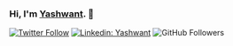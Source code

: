 ### Hi, I'm [Yashwant](https://linktr.ee/meyash/). 👋

[![Twitter Follow](https://img.shields.io/twitter/follow/meyash21?label=Follow)](https://twitter.com/intent/follow?screen_name=meyash21)
[![Linkedin: Yashwant](https://img.shields.io/badge/-Yashwant-blue?style=flat-square&logo=Linkedin&logoColor=white&link=https://www.linkedin.com/in/meyash21/)](https://www.linkedin.com/in/meyash21/)
![GitHub Followers](https://img.shields.io/github/followers/meyash?label=Follow&style=social)


<!-- <div style="margin-bottom:10px;"></div>
<a href="https://meyash.xyz/" style="margin-right:30px;"><img src="https://meyash.xyz/assets/icons/siteicon.png" width="25"></a>
<a href="https://meyash.xyz/resume.pdf" style="margin-right:30px;"><img src="https://cdn.jsdelivr.net/npm/simple-icons@v3/icons/libreoffice.svg" width="25"></a> 
<a href="https://www.linkedin.com/in/meyash21/" style="margin-right:30px;"><img src="https://cdn.jsdelivr.net/npm/simple-icons@v3/icons/linkedin.svg" width="25"></a>
<a href="https://twitter.com/meyash21" style="margin-right:30px;"><img src="https://cdn.jsdelivr.net/npm/simple-icons@v3/icons/twitter.svg" width="25"></a>
<a href="https://www.codechef.com/users/meyash21" style="margin-right:30px;"><img src="https://cdn.jsdelivr.net/npm/simple-icons@v3/icons/codechef.svg" width="25"></a>   -->
